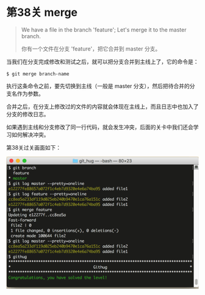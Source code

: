 # 第38关 merge

> We have a file in the branch 'feature'; Let's merge it to the master branch.
> 
> 你有一个文件在分支 'feature'，把它合并到 master 分支。

当我们在分支完成修改和测试之后，就可以把分支合并到主线上了，它的命令是：

```
$ git merge branch-name
```

执行这条命令之前，要先切换到主线（一般是 master 分支），然后把待合并的分支名作为参数。

合并之后，在分支上修改过的文件的内容就会体现在主线上，而且日志中也加入了分支的修改日志。

如果遇到主线和分支修改了同一行代码，就会发生冲突，后面的关卡中我们还会学习如何解决冲突。

第38关过关画面如下：

![第38关 merge](images/level-38-merge.png)